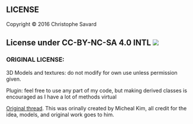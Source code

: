 ## LICENSE

Copyright © 2016 Christophe Savard

License under CC-BY-NC-SA 4.0 INTL
[![](https://licensebuttons.net/l/by-nc-sa/4.0/88x31.png)](https://creativecommons.org/licenses/by-nc-sa/4.0/)
---

### ORIGINAL LICENSE:

3D Models and textures: do not modify for own use unless permission given.

Plugin: feel free to use any part of my code, but making derived classes is encouraged as I have a lot of methods virtual

[Original thread](http://forum.kerbalspaceprogram.com/index.php?/topic/22704-0211-hydrotech-rcs-autopilot-v051-2013828). This was orinally created by Micheal Kim, all credit for the idea, models, and original work goes to him.
